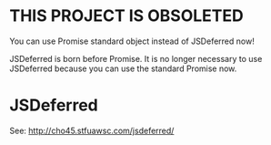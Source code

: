 THIS PROJECT IS OBSOLETED
=========================

You can use Promise standard object instead of JSDeferred now!

JSDeferred is born before Promise. It is no longer necessary to use JSDeferred because you can use the standard Promise now.

JSDeferred
==========

See: http://cho45.stfuawsc.com/jsdeferred/

